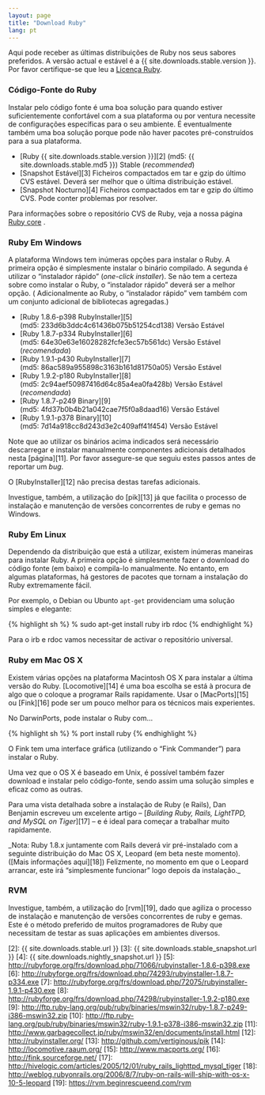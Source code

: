 ```yaml
---
layout: page
title: "Download Ruby"
lang: pt
---
```


Aqui pode receber as últimas distribuições de Ruby nos seus sabores
preferidos. A versão actual e estável é a {{ site.downloads.stable.version }}.
Por favor certifique-se que leu a [Licença Ruby][1].

### Código-Fonte do Ruby

Instalar pelo código fonte é uma boa solução para quando estiver
suficientemente confortável com a sua plataforma ou por ventura
necessite de configurações específicas para o seu ambiente. É
eventualmente também uma boa solução porque pode não haver pacotes
pré-construídos para a sua plataforma.

* [Ruby {{ site.downloads.stable.version }}][2]
  (md5:&nbsp;{{ site.downloads.stable.md5 }}) Stable (*recommended*)
* [Snapshot Estável][3] Ficheiros compactados em tar e gzip do último
  CVS estável. Deverá ser melhor que o última distribuição estável.
* [Snapshot Nocturno][4] Ficheiros compactados em tar e gzip do último
  CVS. Pode conter problemas por resolver.

Para informações sobre o repositório CVS de Ruby, veja a nossa página
[Ruby core](/pt/comunidade/nucleo-de-ruby/) .

### Ruby Em Windows

A plataforma Windows tem inúmeras opções para instalar o Ruby. A
primeira opção é simplesmente instalar o binário compilado. A segunda é
utilizar o “instalador rápido” (*one-click installer*). Se não tem a
certeza sobre como instalar o Ruby, o “instalador rápido” deverá ser a
melhor opção. ( Adicionalmente ao Ruby, o “instalador rápido” vem também
com um conjunto adicional de bibliotecas agregadas.)

* [Ruby 1.8.6-p398 RubyInstaller][5]
  (md5:&nbsp;233d6b3ddc4c61436b075b51254cd138) Versão Estável
* [Ruby 1.8.7-p334 RubyInstaller][6]
  (md5:&nbsp;64e30e63e16028282fcfe3ec57b561dc) Versão Estável (*recomendada*)
* [Ruby 1.9.1-p430 RubyInstaller][7]
  (md5:&nbsp;86ac589a955898c3163b161d81750a05) Versão Estável
* [Ruby 1.9.2-p180 RubyInstaller][8]
  (md5:&nbsp;2c94aef50987416d64c85a4ea0fa428b) Versão Estável (*recomendada*)
* [Ruby 1.8.7-p249 Binary][9]
  (md5:&nbsp;4fd37b0b4b21a042cae7f5f0a8daad16) Versão Estável
* [Ruby 1.9.1-p378 Binary][10]
  (md5:&nbsp;7d14a918cc8d243d3e2c409aff41f454) Versão Estável

Note que ao utilizar os binários acima indicados será necessário
descarregar e instalar manualmente componentes adicionais detalhados
nesta [página][11]. Por favor assegure-se que seguiu estes passos antes
de reportar um *bug*.

O [RubyInstaller][12] não precisa destas tarefas adicionais.

Investigue, também, a utilização do [pik][13] já que facilita o processo
de instalação e manutenção de versões concorrentes de ruby e gemas no
Windows.

### Ruby Em Linux

Dependendo da distribuição que está a utilizar, existem inúmeras
maneiras para instalar Ruby. A primeira opção é simplesmente fazer o
download do código fonte (em baixo) e compila-lo manualmente. No
entanto, em algumas plataformas, há gestores de pacotes que tornam a
instalação do Ruby extremamente fácil.

Por exemplo, o Debian ou Ubunto `apt-get` providenciam uma solução
simples e elegante:

{% highlight sh %}
% sudo apt-get install ruby irb rdoc
{% endhighlight %}

Para o irb e rdoc vamos necessitar de activar o repositório universal.

### Ruby em Mac OS X

Existem várias opções na plataforma Macintosh OS X para instalar a
última versão do Ruby. [Locomotive][14] é uma boa escolha se está à
procura de algo que o coloque a programar Rails rapidamente. Usar o
[MacPorts][15] ou [Fink][16] pode ser um pouco melhor para os técnicos
mais experientes.

No DarwinPorts, pode instalar o Ruby com…

{% highlight sh %}
% port install ruby
{% endhighlight %}

O Fink tem uma interface gráfica (utilizando o “Fink Commander”) para
instalar o Ruby.

Uma vez que o OS X é baseado em Unix, é possível também fazer download e
instalar pelo código-fonte, sendo assim uma solução simples e eficaz
como as outras.

Para uma vista detalhada sobre a instalação de Ruby (e Rails), Dan
Benjamin escreveu um excelente artigo – [*Building Ruby, Rails,
LightTPD, and MySQL on Tiger*][17] – e é ideal para começar a trabalhar
muito rapidamente.

\_Nota: Ruby 1.8.x juntamente com Rails deverá vir pré-instalado com a
seguinte distribuição do Mac OS X, Leopard (em beta neste momento).
([Mais informações aqui][18]) Felizmente, no momento em que o Leopard
arrancar, este irá “simplesmente funcionar” logo depois da instalação.\_

### RVM

Investigue, também, a utilização do [rvm][19], dado que agiliza o
processo de instalação e manutenção de versões concorrentes de ruby e
gemas. Este é o método preferido de muitos programadores de Ruby que
necessitam de testar as suas aplicações em ambientes diversos.



[1]: /en/about/license.txt
[2]: {{ site.downloads.stable.url }}
[3]: {{ site.downloads.stable_snapshot.url }}
[4]: {{ site.downloads.nightly_snapshot.url }}
[5]: http://rubyforge.org/frs/download.php/71066/rubyinstaller-1.8.6-p398.exe
[6]: http://rubyforge.org/frs/download.php/74293/rubyinstaller-1.8.7-p334.exe
[7]: http://rubyforge.org/frs/download.php/72075/rubyinstaller-1.9.1-p430.exe
[8]: http://rubyforge.org/frs/download.php/74298/rubyinstaller-1.9.2-p180.exe
[9]: http://ftp.ruby-lang.org/pub/ruby/binaries/mswin32/ruby-1.8.7-p249-i386-mswin32.zip
[10]: http://ftp.ruby-lang.org/pub/ruby/binaries/mswin32/ruby-1.9.1-p378-i386-mswin32.zip
[11]: http://www.garbagecollect.jp/ruby/mswin32/en/documents/install.html
[12]: http://rubyinstaller.org/
[13]: http://github.com/vertiginous/pik
[14]: http://locomotive.raaum.org/
[15]: http://www.macports.org/
[16]: http://fink.sourceforge.net/
[17]: http://hivelogic.com/articles/2005/12/01/ruby_rails_lighttpd_mysql_tiger
[18]: http://weblog.rubyonrails.org/2006/8/7/ruby-on-rails-will-ship-with-os-x-10-5-leopard
[19]: https://rvm.beginrescueend.com/rvm
